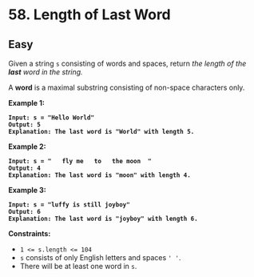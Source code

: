# 58. Length of Last Word

## Easy



Given a string `s` consisting of words and spaces, return _the length of the **last** word in the string._

A **word** is a maximal substring consisting of non-space characters only.

&#x20;

**Example 1:**

<pre><code><strong>Input: s = "Hello World"
</strong><strong>Output: 5
</strong><strong>Explanation: The last word is "World" with length 5.
</strong></code></pre>

**Example 2:**

<pre><code><strong>Input: s = "   fly me   to   the moon  "
</strong><strong>Output: 4
</strong><strong>Explanation: The last word is "moon" with length 4.
</strong></code></pre>

**Example 3:**

<pre><code><strong>Input: s = "luffy is still joyboy"
</strong><strong>Output: 6
</strong><strong>Explanation: The last word is "joyboy" with length 6.
</strong></code></pre>

&#x20;

**Constraints:**

* `1 <= s.length <= 104`
* `s` consists of only English letters and spaces `' '`.
* There will be at least one word in `s`.
